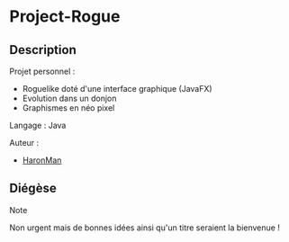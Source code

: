 # Project-Rogue

## Description
Projet personnel :
- Roguelike doté d'une interface graphique (JavaFX)
- Evolution dans un donjon
- Graphismes en néo pixel

Langage : Java

Auteur :
- [HaronMan](https://github.com/HaronMan)

## Diégèse
> [!NOTE]
> Non urgent mais de bonnes idées ainsi qu'un titre seraient la bienvenue !
